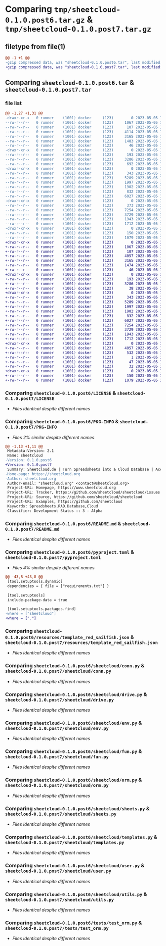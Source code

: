 # Comparing `tmp/sheetcloud-0.1.0.post6.tar.gz` & `tmp/sheetcloud-0.1.0.post7.tar.gz`

## filetype from file(1)

```diff
@@ -1 +1 @@
-gzip compressed data, was "sheetcloud-0.1.0.post6.tar", last modified: Fri May  5 12:55:34 2023, max compression
+gzip compressed data, was "sheetcloud-0.1.0.post7.tar", last modified: Fri May  5 13:19:37 2023, max compression
```

## Comparing `sheetcloud-0.1.0.post6.tar` & `sheetcloud-0.1.0.post7.tar`

### file list

```diff
@@ -1,27 +1,31 @@
-drwxr-xr-x   0 runner    (1001) docker     (123)        0 2023-05-05 12:55:34.009669 sheetcloud-0.1.0.post6/
--rw-r--r--   0 runner    (1001) docker     (123)     1067 2023-05-05 12:54:45.000000 sheetcloud-0.1.0.post6/LICENSE
--rw-r--r--   0 runner    (1001) docker     (123)      107 2023-05-05 12:54:45.000000 sheetcloud-0.1.0.post6/MANIFEST.in
--rw-r--r--   0 runner    (1001) docker     (123)     4114 2023-05-05 12:55:34.009669 sheetcloud-0.1.0.post6/PKG-INFO
--rw-r--r--   0 runner    (1001) docker     (123)     3165 2023-05-05 12:54:45.000000 sheetcloud-0.1.0.post6/README.md
--rw-r--r--   0 runner    (1001) docker     (123)     1483 2023-05-05 12:54:45.000000 sheetcloud-0.1.0.post6/pyproject.toml
--rw-r--r--   0 runner    (1001) docker     (123)       46 2023-05-05 12:54:45.000000 sheetcloud-0.1.0.post6/requirements.txt
-drwxr-xr-x   0 runner    (1001) docker     (123)        0 2023-05-05 12:55:34.009669 sheetcloud-0.1.0.post6/resources/
--rw-r--r--   0 runner    (1001) docker     (123)      193 2023-05-05 12:54:45.000000 sheetcloud-0.1.0.post6/resources/endpoints.v1.json
--rw-r--r--   0 runner    (1001) docker     (123)     3286 2023-05-05 12:54:45.000000 sheetcloud-0.1.0.post6/resources/template_red_sailfish.json
--rw-r--r--   0 runner    (1001) docker     (123)      692 2023-05-05 12:55:34.009669 sheetcloud-0.1.0.post6/setup.cfg
-drwxr-xr-x   0 runner    (1001) docker     (123)        0 2023-05-05 12:55:34.009669 sheetcloud-0.1.0.post6/sheetcloud/
--rw-r--r--   0 runner    (1001) docker     (123)      343 2023-05-05 12:54:45.000000 sheetcloud-0.1.0.post6/sheetcloud/__init__.py
--rw-r--r--   0 runner    (1001) docker     (123)     5289 2023-05-05 12:54:45.000000 sheetcloud-0.1.0.post6/sheetcloud/conn.py
--rw-r--r--   0 runner    (1001) docker     (123)     1997 2023-05-05 12:54:45.000000 sheetcloud-0.1.0.post6/sheetcloud/drive.py
--rw-r--r--   0 runner    (1001) docker     (123)     1902 2023-05-05 12:54:45.000000 sheetcloud-0.1.0.post6/sheetcloud/env.py
--rw-r--r--   0 runner    (1001) docker     (123)      832 2023-05-05 12:54:45.000000 sheetcloud-0.1.0.post6/sheetcloud/fun.py
--rw-r--r--   0 runner    (1001) docker     (123)     6027 2023-05-05 12:54:45.000000 sheetcloud-0.1.0.post6/sheetcloud/orm.py
-drwxr-xr-x   0 runner    (1001) docker     (123)        0 2023-05-05 12:55:34.009669 sheetcloud-0.1.0.post6/sheetcloud/sheetcloud.egg-info/
--rw-r--r--   0 runner    (1001) docker     (123)      373 2023-05-05 12:55:34.000000 sheetcloud-0.1.0.post6/sheetcloud/sheetcloud.egg-info/SOURCES.txt
--rw-r--r--   0 runner    (1001) docker     (123)     7254 2023-05-05 12:54:45.000000 sheetcloud-0.1.0.post6/sheetcloud/sheets.py
--rw-r--r--   0 runner    (1001) docker     (123)     3729 2023-05-05 12:54:45.000000 sheetcloud-0.1.0.post6/sheetcloud/templates.py
--rw-r--r--   0 runner    (1001) docker     (123)     1943 2023-05-05 12:54:45.000000 sheetcloud-0.1.0.post6/sheetcloud/user.py
--rw-r--r--   0 runner    (1001) docker     (123)     1712 2023-05-05 12:54:45.000000 sheetcloud-0.1.0.post6/sheetcloud/utils.py
-drwxr-xr-x   0 runner    (1001) docker     (123)        0 2023-05-05 12:55:34.009669 sheetcloud-0.1.0.post6/tests/
--rw-r--r--   0 runner    (1001) docker     (123)      150 2023-05-05 12:54:45.000000 sheetcloud-0.1.0.post6/tests/test_conn.py
--rw-r--r--   0 runner    (1001) docker     (123)     1079 2023-05-05 12:54:45.000000 sheetcloud-0.1.0.post6/tests/test_orm.py
+drwxr-xr-x   0 runner    (1001) docker     (123)        0 2023-05-05 13:19:37.617426 sheetcloud-0.1.0.post7/
+-rw-r--r--   0 runner    (1001) docker     (123)     1067 2023-05-05 13:18:37.000000 sheetcloud-0.1.0.post7/LICENSE
+-rw-r--r--   0 runner    (1001) docker     (123)      107 2023-05-05 13:18:37.000000 sheetcloud-0.1.0.post7/MANIFEST.in
+-rw-r--r--   0 runner    (1001) docker     (123)     4057 2023-05-05 13:19:37.613426 sheetcloud-0.1.0.post7/PKG-INFO
+-rw-r--r--   0 runner    (1001) docker     (123)     3165 2023-05-05 13:18:37.000000 sheetcloud-0.1.0.post7/README.md
+-rw-r--r--   0 runner    (1001) docker     (123)     1474 2023-05-05 13:18:37.000000 sheetcloud-0.1.0.post7/pyproject.toml
+-rw-r--r--   0 runner    (1001) docker     (123)       46 2023-05-05 13:18:37.000000 sheetcloud-0.1.0.post7/requirements.txt
+drwxr-xr-x   0 runner    (1001) docker     (123)        0 2023-05-05 13:19:37.613426 sheetcloud-0.1.0.post7/resources/
+-rw-r--r--   0 runner    (1001) docker     (123)      193 2023-05-05 13:18:37.000000 sheetcloud-0.1.0.post7/resources/endpoints.v1.json
+-rw-r--r--   0 runner    (1001) docker     (123)     3286 2023-05-05 13:18:37.000000 sheetcloud-0.1.0.post7/resources/template_red_sailfish.json
+-rw-r--r--   0 runner    (1001) docker     (123)       38 2023-05-05 13:19:37.617426 sheetcloud-0.1.0.post7/setup.cfg
+drwxr-xr-x   0 runner    (1001) docker     (123)        0 2023-05-05 13:19:37.613426 sheetcloud-0.1.0.post7/sheetcloud/
+-rw-r--r--   0 runner    (1001) docker     (123)      343 2023-05-05 13:18:37.000000 sheetcloud-0.1.0.post7/sheetcloud/__init__.py
+-rw-r--r--   0 runner    (1001) docker     (123)     5289 2023-05-05 13:18:37.000000 sheetcloud-0.1.0.post7/sheetcloud/conn.py
+-rw-r--r--   0 runner    (1001) docker     (123)     1997 2023-05-05 13:18:37.000000 sheetcloud-0.1.0.post7/sheetcloud/drive.py
+-rw-r--r--   0 runner    (1001) docker     (123)     1902 2023-05-05 13:18:37.000000 sheetcloud-0.1.0.post7/sheetcloud/env.py
+-rw-r--r--   0 runner    (1001) docker     (123)      832 2023-05-05 13:18:37.000000 sheetcloud-0.1.0.post7/sheetcloud/fun.py
+-rw-r--r--   0 runner    (1001) docker     (123)     6027 2023-05-05 13:18:37.000000 sheetcloud-0.1.0.post7/sheetcloud/orm.py
+-rw-r--r--   0 runner    (1001) docker     (123)     7254 2023-05-05 13:18:37.000000 sheetcloud-0.1.0.post7/sheetcloud/sheets.py
+-rw-r--r--   0 runner    (1001) docker     (123)     3729 2023-05-05 13:18:37.000000 sheetcloud-0.1.0.post7/sheetcloud/templates.py
+-rw-r--r--   0 runner    (1001) docker     (123)     1943 2023-05-05 13:18:37.000000 sheetcloud-0.1.0.post7/sheetcloud/user.py
+-rw-r--r--   0 runner    (1001) docker     (123)     1712 2023-05-05 13:18:37.000000 sheetcloud-0.1.0.post7/sheetcloud/utils.py
+drwxr-xr-x   0 runner    (1001) docker     (123)        0 2023-05-05 13:19:37.613426 sheetcloud-0.1.0.post7/sheetcloud.egg-info/
+-rw-r--r--   0 runner    (1001) docker     (123)     4057 2023-05-05 13:19:37.000000 sheetcloud-0.1.0.post7/sheetcloud.egg-info/PKG-INFO
+-rw-r--r--   0 runner    (1001) docker     (123)      532 2023-05-05 13:19:37.000000 sheetcloud-0.1.0.post7/sheetcloud.egg-info/SOURCES.txt
+-rw-r--r--   0 runner    (1001) docker     (123)        1 2023-05-05 13:19:37.000000 sheetcloud-0.1.0.post7/sheetcloud.egg-info/dependency_links.txt
+-rw-r--r--   0 runner    (1001) docker     (123)       47 2023-05-05 13:19:37.000000 sheetcloud-0.1.0.post7/sheetcloud.egg-info/requires.txt
+-rw-r--r--   0 runner    (1001) docker     (123)       32 2023-05-05 13:19:37.000000 sheetcloud-0.1.0.post7/sheetcloud.egg-info/top_level.txt
+drwxr-xr-x   0 runner    (1001) docker     (123)        0 2023-05-05 13:19:37.613426 sheetcloud-0.1.0.post7/tests/
+-rw-r--r--   0 runner    (1001) docker     (123)      150 2023-05-05 13:18:37.000000 sheetcloud-0.1.0.post7/tests/test_conn.py
+-rw-r--r--   0 runner    (1001) docker     (123)     1079 2023-05-05 13:18:37.000000 sheetcloud-0.1.0.post7/tests/test_orm.py
```

### Comparing `sheetcloud-0.1.0.post6/LICENSE` & `sheetcloud-0.1.0.post7/LICENSE`

 * *Files identical despite different names*

### Comparing `sheetcloud-0.1.0.post6/PKG-INFO` & `sheetcloud-0.1.0.post7/PKG-INFO`

 * *Files 2% similar despite different names*

```diff
@@ -1,13 +1,11 @@
 Metadata-Version: 2.1
 Name: sheetcloud
-Version: 0.1.0.post6
+Version: 0.1.0.post7
 Summary: Sheetcloud.de | Turn Spreadsheets into a Cloud Database | Account required
-Home-page: https://sheetcloud.org
-Author: sheetcloud.org
 Author-email: "sheetcloud.org" <contact@sheetcloud.org>
 Project-URL: Homepage, https://www.sheetcloud.org
 Project-URL: Tracker, https://github.com/sheetcloud/sheetcloud/issues
 Project-URL: Source, https://github.com/sheetcloud/sheetcloud
 Project-URL: Examples, https://github.com/sheetcloud
 Keywords: Spreadsheets,RAD,Database,Cloud
 Classifier: Development Status :: 3 - Alpha
```

### Comparing `sheetcloud-0.1.0.post6/README.md` & `sheetcloud-0.1.0.post7/README.md`

 * *Files identical despite different names*

### Comparing `sheetcloud-0.1.0.post6/pyproject.toml` & `sheetcloud-0.1.0.post7/pyproject.toml`

 * *Files 4% similar despite different names*

```diff
@@ -43,8 +43,8 @@
 [tool.setuptools.dynamic]
 dependencies = { file = ["requirements.txt"] }
 
 [tool.setuptools]
 include-package-data = true
 
 [tool.setuptools.packages.find]
-where = ["sheetcloud"]
+where = ["."]
```

### Comparing `sheetcloud-0.1.0.post6/resources/template_red_sailfish.json` & `sheetcloud-0.1.0.post7/resources/template_red_sailfish.json`

 * *Files identical despite different names*

### Comparing `sheetcloud-0.1.0.post6/sheetcloud/conn.py` & `sheetcloud-0.1.0.post7/sheetcloud/conn.py`

 * *Files identical despite different names*

### Comparing `sheetcloud-0.1.0.post6/sheetcloud/drive.py` & `sheetcloud-0.1.0.post7/sheetcloud/drive.py`

 * *Files identical despite different names*

### Comparing `sheetcloud-0.1.0.post6/sheetcloud/env.py` & `sheetcloud-0.1.0.post7/sheetcloud/env.py`

 * *Files identical despite different names*

### Comparing `sheetcloud-0.1.0.post6/sheetcloud/fun.py` & `sheetcloud-0.1.0.post7/sheetcloud/fun.py`

 * *Files identical despite different names*

### Comparing `sheetcloud-0.1.0.post6/sheetcloud/orm.py` & `sheetcloud-0.1.0.post7/sheetcloud/orm.py`

 * *Files identical despite different names*

### Comparing `sheetcloud-0.1.0.post6/sheetcloud/sheets.py` & `sheetcloud-0.1.0.post7/sheetcloud/sheets.py`

 * *Files identical despite different names*

### Comparing `sheetcloud-0.1.0.post6/sheetcloud/templates.py` & `sheetcloud-0.1.0.post7/sheetcloud/templates.py`

 * *Files identical despite different names*

### Comparing `sheetcloud-0.1.0.post6/sheetcloud/user.py` & `sheetcloud-0.1.0.post7/sheetcloud/user.py`

 * *Files identical despite different names*

### Comparing `sheetcloud-0.1.0.post6/sheetcloud/utils.py` & `sheetcloud-0.1.0.post7/sheetcloud/utils.py`

 * *Files identical despite different names*

### Comparing `sheetcloud-0.1.0.post6/tests/test_orm.py` & `sheetcloud-0.1.0.post7/tests/test_orm.py`

 * *Files identical despite different names*

